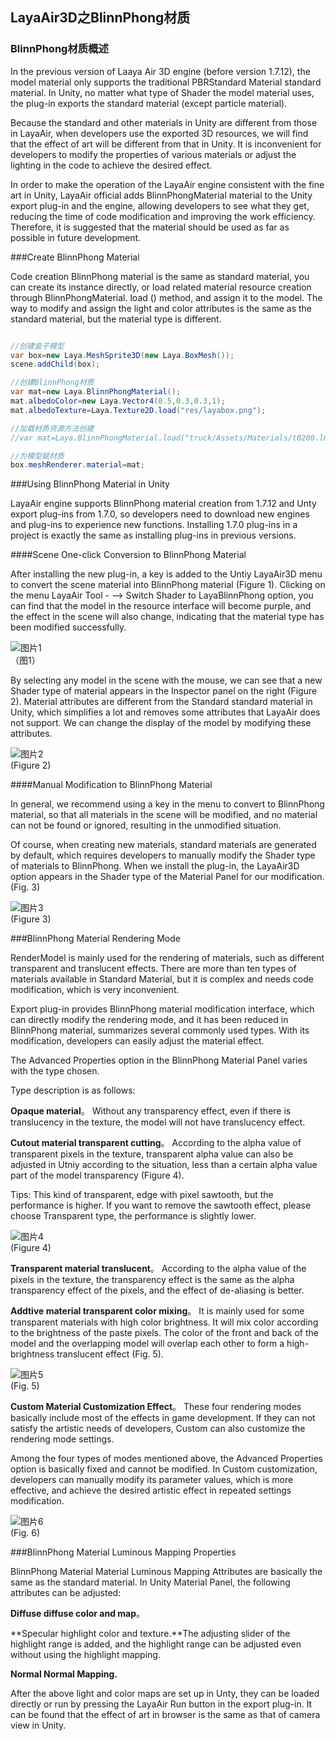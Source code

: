 ## LayaAir3D之BlinnPhong材质

### BlinnPhong材质概述

In the previous version of Laaya Air 3D engine (before version 1.7.12), the model material only supports the traditional PBRStandard Material standard material. In Unity, no matter what type of Shader the model material uses, the plug-in exports the standard material (except particle material).

Because the standard and other materials in Unity are different from those in LayaAir, when developers use the exported 3D resources, we will find that the effect of art will be different from that in Unity. It is inconvenient for developers to modify the properties of various materials or adjust the lighting in the code to achieve the desired effect.

In order to make the operation of the LayaAir engine consistent with the fine art in Unity, LayaAir official adds BlinnPhongMaterial material to the Unity export plug-in and the engine, allowing developers to see what they get, reducing the time of code modification and improving the work efficiency. Therefore, it is suggested that the material should be used as far as possible in future development.



###Create BlinnPhong Material

Code creation BlinnPhong material is the same as standard material, you can create its instance directly, or load related material resource creation through BlinnPhongMaterial. load () method, and assign it to the model. The way to modify and assign the light and color attributes is the same as the standard material, but the material type is different.


```java

//创建盒子模型
var box=new Laya.MeshSprite3D(new Laya.BoxMesh());
scene.addChild(box);

//创建BlinnPhong材质
var mat=new Laya.BlinnPhongMaterial();
mat.albedoColor=new Laya.Vector4(0.5,0.3,0.3,1);
mat.albedoTexture=Laya.Texture2D.load("res/layabox.png");

//加载材质资源方法创建
//var mat=Laya.BlinnPhongMaterial.load("truck/Assets/Materials/t0200.lmat");

//为模型赋材质
box.meshRenderer.material=mat;
```




###Using BlinnPhong Material in Unity

LayaAir engine supports BlinnPhong material creation from 1.7.12 and Unty export plug-ins from 1.7.0, so developers need to download new engines and plug-ins to experience new functions. Installing 1.7.0 plug-ins in a project is exactly the same as installing plug-ins in previous versions.

####Scene One-click Conversion to BlinnPhong Material

After installing the new plug-in, a key is added to the Untiy LayaAir3D menu to convert the scene material into BlinnPhong material (Figure 1). Clicking on the menu LayaAir Tool - --> Switch Shader to LayaBlinnPhong option, you can find that the model in the resource interface will become purple, and the effect in the scene will also change, indicating that the material type has been modified successfully.

![图片1](img/1.png)<br>（图1）


By selecting any model in the scene with the mouse, we can see that a new Shader type of material appears in the Inspector panel on the right (Figure 2). Material attributes are different from the Standard standard material in Unity, which simplifies a lot and removes some attributes that LayaAir does not support. We can change the display of the model by modifying these attributes.

![图片2](img/2.png)<br> (Figure 2)



####Manual Modification to BlinnPhong Material

In general, we recommend using a key in the menu to convert to BlinnPhong material, so that all materials in the scene will be modified, and no material can not be found or ignored, resulting in the unmodified situation.

Of course, when creating new materials, standard materials are generated by default, which requires developers to manually modify the Shader type of materials to BlinnPhong. When we install the plug-in, the LayaAir3D option appears in the Shader type of the Material Panel for our modification. (Fig. 3)

![图片3](img/3.gif)<br> (Figure 3)





###BlinnPhong Material Rendering Mode

RenderModel is mainly used for the rendering of materials, such as different transparent and translucent effects. There are more than ten types of materials available in Standard Material, but it is complex and needs code modification, which is very inconvenient.

Export plug-in provides BlinnPhong material modification interface, which can directly modify the rendering mode, and it has been reduced in BlinnPhong material, summarizes several commonly used types. With its modification, developers can easily adjust the material effect.

The Advanced Properties option in the BlinnPhong Material Panel varies with the type chosen.

Type description is as follows:

**Opaque material**。 Without any transparency effect, even if there is translucency in the texture, the model will not have translucency effect.

**Cutout material transparent cutting**。  According to the alpha value of transparent pixels in the texture, transparent alpha value can also be adjusted in Utniy according to the situation, less than a certain alpha value part of the model transparency (Figure 4).

Tips: This kind of transparent, edge with pixel sawtooth, but the performance is higher. If you want to remove the sawtooth effect, please choose Transparent type, the performance is slightly lower.

![图片4](img/4.png)<br> (Figure 4)

**Transparent material translucent**。 According to the alpha value of the pixels in the texture, the transparency effect is the same as the alpha transparency effect of the pixels, and the effect of de-aliasing is better.

**Addtive material transparent color mixing**。  It is mainly used for some transparent materials with high color brightness. It will mix color according to the brightness of the paste pixels. The color of the front and back of the model and the overlapping model will overlap each other to form a high-brightness translucent effect (Fig. 5).

![图片5](img/5.png)<br> (Fig. 5)



**Custom Material Customization Effect**。  These four rendering modes basically include most of the effects in game development. If they can not satisfy the artistic needs of developers, Custom can also customize the rendering mode settings.

Among the four types of modes mentioned above, the Advanced Properties option is basically fixed and cannot be modified. In Custom customization, developers can manually modify its parameter values, which is more effective, and achieve the desired artistic effect in repeated settings modification.

![图片6](img/6.png)<br> (Fig. 6)



###BlinnPhong Material Luminous Mapping Properties

BlinnPhong Material Material Luminous Mapping Attributes are basically the same as the standard material. In Unity Material Panel, the following attributes can be adjusted:

**Diffuse diffuse color and map**。

**Specular highlight color and texture.**The adjusting slider of the highlight range is added, and the highlight range can be adjusted even without using the highlight mapping.

**Normal Normal Mapping.**

After the above light and color maps are set up in Unty, they can be loaded directly or run by pressing the LayaAir Run button in the export plug-in. It can be found that the effect of art in browser is the same as that of camera view in Unity.
